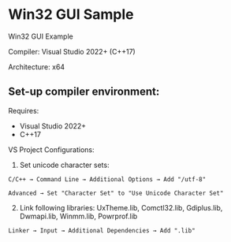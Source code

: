 # Win32 GUI Sample
Win32 GUI Example

Compiler: Visual Studio 2022+ (C++17)

Architecture: x64

## Set-up compiler environment:
Requires:
- Visual Studio 2022+
- C++17

VS Project Configurations:
1. Set unicode character sets:


`C/C++ → Command Line → Additional Options → Add "/utf-8"`


`Advanced → Set "Character Set" to "Use Unicode Character Set"`


2. Link following libraries: UxTheme.lib, Comctl32.lib, Gdiplus.lib, Dwmapi.lib, Winmm.lib, Powrprof.lib


`Linker → Input → Additional Dependencies → Add ".lib"`